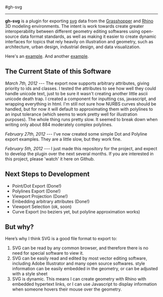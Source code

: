 #gh-svg

---

__gh-svg__ is a plugin for exporting [svg](http://www.w3.org/Graphics/SVG/) data from the [Grasshopper](http://grasshopper3d.com) and
[Rhino](http://www.rhino3d.com/) 3D modeling environments. The intent is work towards create greater
interoperability between different geometry editing softwares using open-source data
format standards, as well as making it easier to create dynamic interfaces
for topics that rely heavily on illustration and geometry, such as architecture,
urban design, industrial design, and data visualization.


Here's an [example](http://benjamingolder.com/static/files/dynamic_example.html).
And another [example](http://benjamingolder.com/static/files/bcn_example.html).


## The Current State of this Software

_March 7th, 2012 ---_ The export now supports arbitrary attributes, giving priority to ids and classes. I tested the attributes to see how well they
could handle unicode text, just to be sure it wasn't creating another little ascii unicode death trap.
I created a component for inputting css,
javascript, and wrapping everything in html. I'm still not sure how NURBS
curves should be handled, but for now it will default to approximating them
with polylines to an input tolerance (which seems to work pretty well for
illustration purposes). The whole thing runs pretty slow. It seemed to break
down when writing only about 884 moderately complex polylines.

_February 27th, 2012 ---_ I've now created some simple Dot and Polyline export
examples. They are a little slow, but they work fine.

_February 5th, 2012 ---_ I just made this repository for the project, and expect to
develop the plugin over the next several months. If you are interested in this
project, please 'watch' it here on Github.


## Next Steps to Development

* Point/Dot Export (Done!)
* Polylines Export (Done!)
* Viewport Projection (Done!)
* Embedding arbitrary attributes (Done!)
* Viewport Selection (ok, soon)
* Curve Export (no beziers yet, but polyline approximation works)

## But why?

Here’s why I think SVG is a good file format to export to:

1. SVG can be read by any common browser, and therefore there is no need for special software to view it.
2. SVG can be easily read and edited by most vector editing software, including Adobe Illustrator and many open source softwares.
style information can be easily embedded in the geometry, or can be adjusted with a style sheet
3. SVG is dynamic. This means I can create geometry with Rhino with embedded hypertext links, or I can use Javascript to display information when someone hovers their mouse over the geometry.

